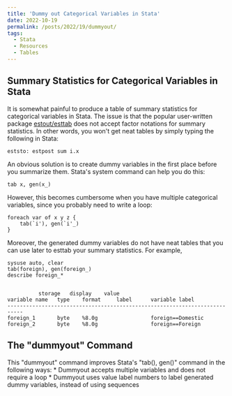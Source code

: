 ```yaml
---
title: 'Dummy out Categorical Variables in Stata'
date: 2022-10-19
permalink: /posts/2022/19/dummyout/
tags:
  - Stata
  - Resources
  - Tables
---
```


Summary Statistics for Categorical Variables in Stata
------
It is somewhat painful to produce a table of summary statistics for categorical variables in Stata. The issue is that the popular user-written package [estout/esttab](http://repec.sowi.unibe.ch/stata/estout/) does not accept factor notations for summary statistics. In other words, you won't get neat tables by simply typing the following in Stata:

	eststo: estpost sum i.x
	
An obvious solution is to create dummy variables in the first place before you summarize them. Stata's system command can help you do this:

	tab x, gen(x_)
	
However, this becomes cumbersome when you have multiple categorical variables, since you probably need to write a loop:

	foreach var of x y z {
		tab(`i'), gen(`i'_)
	}
	
Moreover, the generated dummy variables do not have neat tables that you can use later to esttab your summary statistics. For example,

	sysuse auto, clear
	tab(foreign), gen(foreign_)
	describe foreign_*
	
	
		      storage   display    value
	variable name   type    format     label      variable label
	---------------------------------------------------------------------------
	foreign_1       byte    %8.0g                 foreign==Domestic
	foreign_2       byte    %8.0g                 foreign==Foreign


The "dummyout" Command
------
This "dummyout" command improves Stata's "tab(), gen()" command in the following ways:
	* Dummyout accepts multiple variables and does not require a loop
	* Dummyout uses value label numbers to label generated dummy variables, instead of using sequences

